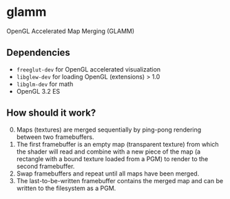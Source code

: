 # glamm
OpenGL Accelerated Map Merging (GLAMM)

## Dependencies

- `freeglut-dev` for OpenGL accelerated visualization
- `libglew-dev` for loading OpenGL (extensions) > 1.0
- `libglm-dev` for math
- OpenGL 3.2 ES

## How should it work?

0. Maps (textures) are merged sequentially by ping-pong rendering between two framebuffers.
1. The first framebuffer is an empty map (transparent texture) from which the shader will read and combine with a new piece of the map (a rectangle with a bound texture loaded from a PGM) to render to the second framebuffer.
2. Swap framebuffers and repeat until all maps have been merged.
3. The last-to-be-written framebuffer contains the merged map and can be written to the filesystem as a PGM. 